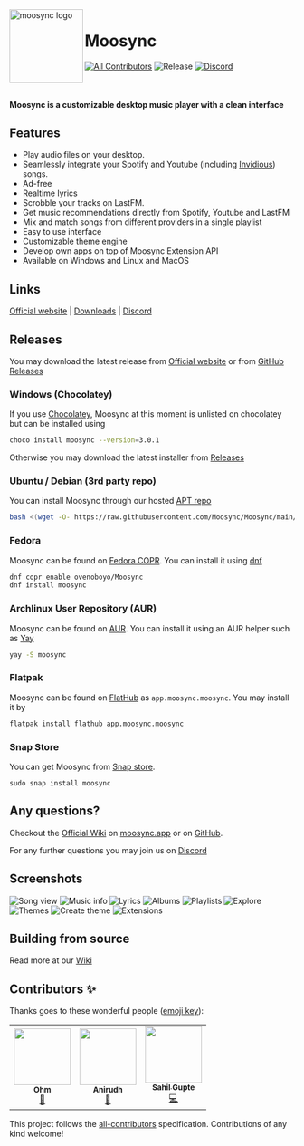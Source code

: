 <img align="left" width="130" height="130" src="extras/banner_logo.png" alt="moosync logo">

# Moosync

[![All Contributors](https://img.shields.io/badge/all_contributors-3-orange.svg?style=flat-square)](#contributors-) ![Release](https://github.com/Moosync/Moosync/actions/workflows/build.yml/badge.svg) [![Discord](https://img.shields.io/badge/Moosync-%237289DA.svg?style=fsocial&logo=discord&logoColor=white)](https://discord.gg/HsbqbRune3)

<br/>

#### Moosync is a customizable desktop music player with a clean interface

## Features

- Play audio files on your desktop.
- Seamlessly integrate your Spotify and Youtube (including [Invidious](https://invidious.io/)) songs.
- Ad-free
- Realtime lyrics
- Scrobble your tracks on LastFM.
- Get music recommendations directly from Spotify, Youtube and LastFM
- Mix and match songs from different providers in a single playlist
- Easy to use interface
- Customizable theme engine
- Develop own apps on top of Moosync Extension API
- Available on Windows and Linux and MacOS

## Links
[Official website](https://moosync.app) |
[Downloads](#releases) |
[Discord](https://discord.gg/HsbqbRune3)

## Releases

You may download the latest release from [Official website](https://moosync.app) or from [GitHub Releases](https://github.com/Moosync/Moosync/releases)

### Windows (Chocolatey)

If you use [Chocolatey](https://community.chocolatey.org/packages/moosync), Moosync at this moment is unlisted on chocolatey but can be installed using 
```bash
choco install moosync --version=3.0.1
```

Otherwise you may download the latest installer from [Releases](https://github.com/Moosync/Moosync/releases)

### Ubuntu / Debian (3rd party repo)

You can install Moosync through our hosted [APT repo]([/Moosync/ppa](https://github.com/Moosync/ppa))
```bash
bash <(wget -O- https://raw.githubusercontent.com/Moosync/Moosync/main/setup_ppa.sh)
```

### Fedora

Moosync can be found on [Fedora COPR](https://copr.fedorainfracloud.org/coprs/ovenoboyo/Moosync/). You can install it using [dnf](https://docs.fedoraproject.org/en-US/quick-docs/dnf/)
```bash
dnf copr enable ovenoboyo/Moosync
dnf install moosync
```

### Archlinux User Repository (AUR)

Moosync can be found on [AUR](https://aur.archlinux.org/packages/moosync). You can install it using an AUR helper such as [Yay](https://github.com/Jguer/yay)

``` bash
yay -S moosync
```

### Flatpak

Moosync can be found on [FlatHub](https://flathub.org/apps/details/app.moosync.moosync) as ```app.moosync.moosync```.
You may install it by
```bash
flatpak install flathub app.moosync.moosync
```

### Snap Store

You can get Moosync from [Snap store](https://snapcraft.io/moosync).
```
sudo snap install moosync
```

## Any questions?

Checkout the [Official Wiki](https://moosync.app/wiki/) on [moosync.app](https://moosync.app/wiki/) or on [GitHub](https://github.com/Moosync/Moosync/wiki).  
  
For any further questions you may join us on [Discord](https://discord.gg/HsbqbRune3)


## Screenshots

![Song view](./extras/screenshot_song_view.png)
![Music info](./extras/screenshot_musicinfo_view.png)
![Lyrics](./extras/screenshot_musicinfo_view_lyrics.png)
![Albums](./extras/screenshot_albums.png)
![Playlists](./extras/screenshot_playlists.png)
![Explore](./extras/Screenshot_explore.png)
![Themes](./extras/screenshot_themes.png)
![Create theme](./extras/screenshot_theme_new.png)
![Extensions](./extras/screenshot_extensions.png)

## Building from source

Read more at our [Wiki](https://moosync.app/wiki/building-from-source)

## Contributors ✨

Thanks goes to these wonderful people ([emoji key](https://allcontributors.org/docs/en/emoji-key)):

<!-- ALL-CONTRIBUTORS-LIST:START - Do not remove or modify this section -->
<!-- prettier-ignore-start -->
<!-- markdownlint-disable -->
<table>
  <tr>
    <td align="center"><a href="https://github.com/Mercyssh"><img src="https://avatars.githubusercontent.com/u/41297391?v=4?s=100" width="100px;" alt=""/><br /><sub><b>Ohm</b></sub></a><br /><a href="#design-Mercyssh" title="Design">🎨</a></td>
    <td align="center"><a href="http://androbuddy.github.io/studio-wingress"><img src="https://avatars.githubusercontent.com/u/28799675?v=4?s=100" width="100px;" alt=""/><br /><sub><b>Anirudh</b></sub></a><br /><a href="#design-AndroBuddy" title="Design">🎨</a></td>
    <td align="center"><a href="https://github.com/Ovenoboyo"><img src="https://avatars.githubusercontent.com/u/36789504?v=4?s=100" width="100px;" alt=""/><br /><sub><b>Sahil Gupte</b></sub></a><br /><a href="https://github.com/Moosync/Moosync/commits?author=Ovenoboyo" title="Code">💻</a></td>
  </tr>
</table>

<!-- markdownlint-restore -->
<!-- prettier-ignore-end -->

<!-- ALL-CONTRIBUTORS-LIST:END -->

This project follows the [all-contributors](https://github.com/all-contributors/all-contributors) specification. Contributions of any kind welcome!
